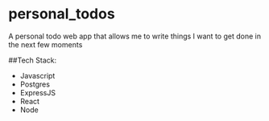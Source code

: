 # personal_todos
A personal todo web app that allows me to write things I want to get done in the next few moments

##Tech Stack:
- Javascript
- Postgres
- ExpressJS
- React
- Node
